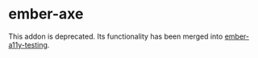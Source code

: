 # ember-axe

This addon is deprecated. Its functionality has been merged into [ember-a11y-testing](https://github.com/trentmwillis/ember-a11y-testing).
